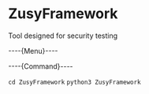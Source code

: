 # ZusyFramework
Tool designed for security testing

----{Menu}----

----{Command}----

`cd ZusyFramework`
`python3 ZusyFramework`


